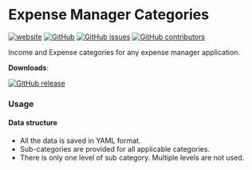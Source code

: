 # Expense Manager Categories
[![website](https://img.shields.io/badge/View-website-blue.svg?style=flat-square&logo=mozilla%20firefox)](https://kolappannathan.github.io/projects/expense-manager-categories/index.html)
[![GitHub](https://img.shields.io/github/license/kolappannathan/expense-manager-categories.svg?style=flat-square)](#)
[![GitHub issues](https://img.shields.io/github/issues/kolappannathan/expense-manager-categories.svg?style=flat-square)](#)
[![GitHub contributors](https://img.shields.io/github/contributors/kolappannathan/expense-manager-categories.svg?color=orange&style=flat-square)](#)

Income and Expense categories for any expense manager application.

**Downloads**:

[![GitHub release](https://img.shields.io/github/release/kolappannathan/expense-manager-categories.svg?logo=github&style=flat-square)](https://github.com/kolappannathan/expense-manager-categories/releases)

### Usage
#### Data structure
 - All the data is saved in YAML format.
 - Sub-categories are provided for all applicable categories.
 - There is only one level of sub category. Multiple levels are not used.
